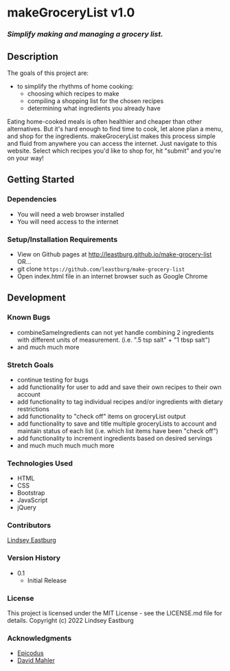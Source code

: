 # makeGroceryList v1.0
### *Simplify making and managing a grocery list.*

## Description

The goals of this project are:
* to simplify the rhythms of home cooking:
  * choosing which recipes to make
  * compiling a shopping list for the chosen recipes
  * determining what ingredients you already have

Eating home-cooked meals is often healthier and cheaper than other alternatives. But it's hard enough to find time to cook, let alone plan a menu, and shop for the ingredients. makeGroceryList makes this process simple and fluid from anywhere you can access the internet. Just navigate to this website. Select which recipes you'd like to shop for, hit "submit" and you're on your way!

## Getting Started

### Dependencies

* You will need a web browser installed
* You will need access to the internet

### Setup/Installation Requirements
- View on Github pages at http://leastburg.github.io/make-grocery-list OR...
- git clone `https://github.com/leastburg/make-grocery-list`
- Open index.html file in an internet browser such as Google Chrome

<!-- ### Executing program

* How to run the program
* Step-by-step bullets
```
code blocks for commands
``` -->

<!-- ## Help

Any advise for common problems or issues.
```
command to run if program contains helper info
``` -->

## Development

### Known Bugs

* combineSameIngredients can not yet handle combining 2 ingredients with different units of measurement. (i.e. ".5 tsp salt" + "1 tbsp salt")
* and much much more

### Stretch Goals

* continue testing for bugs
* add functionality for user to add and save their own recipes to their own account
* add functionality to tag individual recipes and/or ingredients with dietary restrictions
* add functionality to "check off" items on groceryList output
* add functionality to save and title multiple groceryLists to account and maintain status of each list (i.e. which list items have been "check off")
* add functionality to increment ingredients based on desired servings
* and much much much much more

### Technologies Used

* HTML
* CSS
* Bootstrap
* JavaScript
* jQuery

### Contributors

[Lindsey Eastburg](https://www.leastburg.com/)

### Version History

* 0.1
    * Initial Release

### License

This project is licensed under the MIT License - see the LICENSE.md file for details.
Copyright (c) 2022 Lindsey Eastburg

### Acknowledgments

* [Epicodus](https://www.learnhowtoprogram.com/introduction-to-programming)
* [David Mahler](https://www.youtube.com/c/DavidMahler/videos)